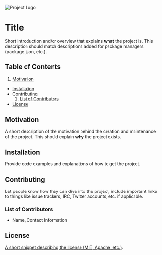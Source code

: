 ![Project Logo](https://dl.dropboxusercontent.com/u/4265900/boilerplate.png)

# Title
Short introduction and/or overview that explains **what** the project is. This description should match descriptions added for package managers (package.json, etc.).


## Table of Contents
1. [Motivation](#motivation)
- [Installation](#installation)
- [Contributing](#contributing)
    1. [List of Contributors](#list-of-contributors) 
- [License](#license)


## Motivation
A short description of the motivation behind the creation and maintenance of the project. This should explain **why** the project exists.


## Installation
Provide code examples and explanations of how to get the project.


## Contributing
Let people know how they can dive into the project, include important links to things like issue trackers, IRC, Twitter accounts, etc. if applicable.

### List of Contributors
- Name, Contact Information


## License
[A short snippet describing the license (MIT, Apache, etc.)](https://raw.githubusercontent.com/ericwbailey/boilerplate/master/LICENSE).
